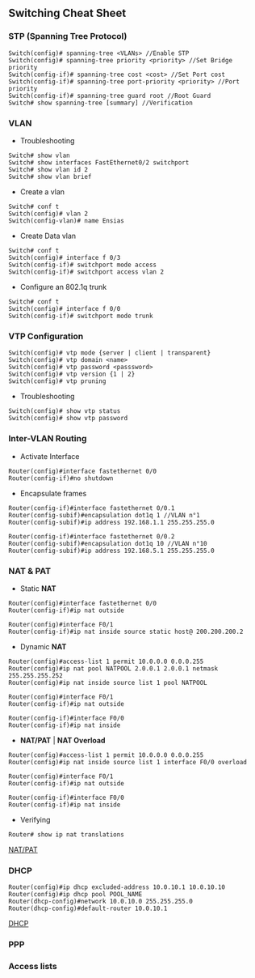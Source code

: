 ## Switching Cheat Sheet

### STP (Spanning Tree Protocol)

```
Switch(config)# spanning-tree <VLANs> //Enable STP
Switch(config)# spanning-tree priority <priority> //Set Bridge priority
Switch(config-if)# spanning-tree cost <cost> //Set Port cost
Switch(config-if)# spanning-tree port-priority <priority> //Port priority
Switch(config-if)# spanning-tree guard root //Root Guard
Switch# show spanning-tree [summary] //Verification
```

### VLAN

- Troubleshooting

```
Switch# show vlan
Switch# show interfaces FastEthernet0/2 switchport
Switch# show vlan id 2
Switch# show vlan brief
```

- Create a vlan

```
Switch# conf t
Switch(config)# vlan 2
Switch(config-vlan)# name Ensias
```

- Create Data vlan

```
Switch# conf t
Switch(config)# interface f 0/3
Switch(config-if)# switchport mode access
Switch(config-if)# switchport access vlan 2
```

- Configure an 802.1q trunk

```
Switch# conf t
Switch(config)# interface f 0/0
Switch(config-if)# switchport mode trunk
```

### VTP Configuration

```
Switch(config)# vtp mode {server | client | transparent}
Switch(config)# vtp domain <name>
Switch(config)# vtp password <passsword>
Switch(config)# vtp version {1 | 2}
Switch(config)# vtp pruning
```

- Troubleshooting

```
Switch(config)# show vtp status
Switch(config)# show vtp password
```

### Inter-VLAN Routing

- Activate Interface

```
Router(config)#interface fastethernet 0/0
Router(config-if)#no shutdown
```

- Encapsulate frames

```
Router(config-if)#interface fastethernet 0/0.1
Router(config-subif)#encapsulation dot1q 1 //VLAN n°1
Router(config-subif)#ip address 192.168.1.1 255.255.255.0

Router(config-if)#interface fastethernet 0/0.2
Router(config-subif)#encapsulation dot1q 10 //VLAN n°10
Router(config-subif)#ip address 192.168.5.1 255.255.255.0
```

### NAT & PAT

- Static **NAT**

```
Router(config)#interface fastethernet 0/0
Router(config-if)#ip nat outside

Router(config)#interface F0/1
Router(config-if)#ip nat inside source static host@ 200.200.200.2
```

- Dynamic **NAT**

```
Router(config)#access-list 1 permit 10.0.0.0 0.0.0.255
Router(config)#ip nat pool NATPOOL 2.0.0.1 2.0.0.1 netmask 255.255.255.252
Router(config)#ip nat inside source list 1 pool NATPOOL

Router(config)#interface F0/1
Router(config-if)#ip nat outside

Router(config-if)#interface F0/0
Router(config-if)#ip nat inside
```

- **NAT/PAT** | **NAT Overload**

```
Router(config)#access-list 1 permit 10.0.0.0 0.0.0.255
Router(config)#ip nat inside source list 1 interface F0/0 overload

Router(config)#interface F0/1
Router(config-if)#ip nat outside

Router(config-if)#interface F0/0
Router(config-if)#ip nat inside
```

- Verifying

```
Router# show ip nat translations
```

[NAT/PAT](https://www.adldata.org/wp-content/uploads/2015/06/Cisco_NAT_Cheat_Sheet.pdf)

### DHCP

```
Router(config)#ip dhcp excluded-address 10.0.10.1 10.0.10.10
Router(config)#ip dhcp pool POOL_NAME
Router(dhcp-config)#network 10.0.10.0 255.255.255.0
Router(dhcp-config)#default-router 10.0.10.1
```

[DHCP](https://ipwithease.com/wp-content/uploads/2020/05/DHCP-CHEATSHEET-pdf.pdf)

### PPP

### Access lists
